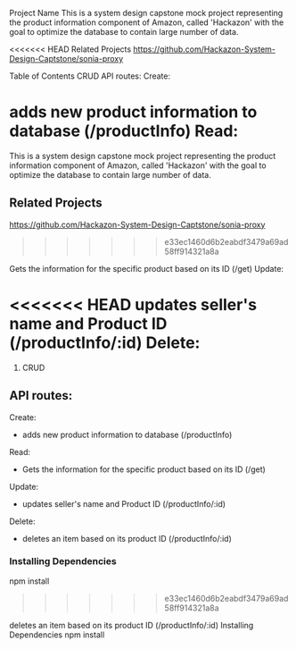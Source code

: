 Project Name
This is a system design capstone mock project representing the product information component of Amazon, called 'Hackazon' with the goal to optimize the database to contain large number of data.

<<<<<<< HEAD
Related Projects
https://github.com/Hackazon-System-Design-Captstone/sonia-proxy

Table of Contents
CRUD
API routes:
Create:

adds new product information to database (/productInfo)
Read:
=======
This is a system design capstone mock project representing the product information component of Amazon, called 'Hackazon' with the goal to optimize the database to contain large number of data.

## Related Projects
 https://github.com/Hackazon-System-Design-Captstone/sonia-proxy
 
>>>>>>> e33ec1460d6b2eabdf3479a69ad58ff914321a8a

Gets the information for the specific product based on its ID (/get)
Update:

<<<<<<< HEAD
updates seller's name and Product ID (/productInfo/:id)
Delete:
=======
1. CRUD


## API routes:

Create:
- adds new product information to database (/productInfo)

Read: 
- Gets the information for the specific product based on its ID (/get)

Update:
- updates seller's name and Product ID (/productInfo/:id)

Delete:
- deletes an item based on its product ID (/productInfo/:id)


### Installing Dependencies

npm install

>>>>>>> e33ec1460d6b2eabdf3479a69ad58ff914321a8a

deletes an item based on its product ID (/productInfo/:id)
Installing Dependencies
npm install